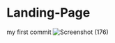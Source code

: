 # Landing-Page
my first commit
![Screenshot (176)](https://user-images.githubusercontent.com/101974539/188491212-18cd7ab4-eaf8-4a36-aeaf-7029c5f94e10.png)
